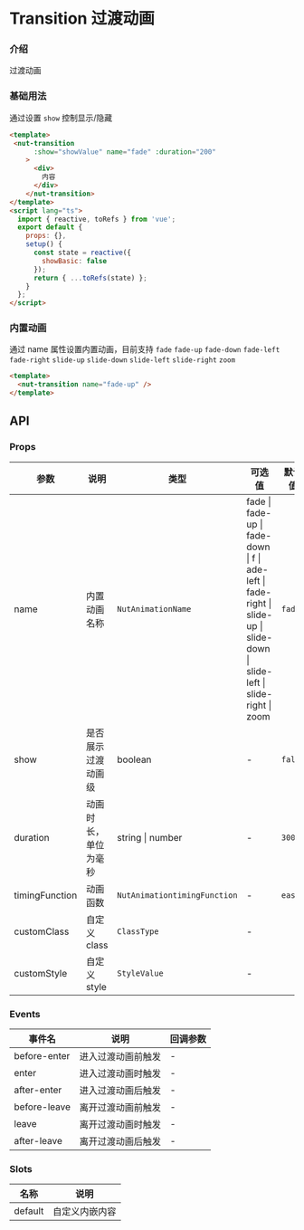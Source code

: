 # Transition 过渡动画

### 介绍

过渡动画

### 基础用法

通过设置 `show` 控制显示/隐藏

```html
<template>
 <nut-transition
      :show="showValue" name="fade" :duration="200"
    >
      <div>
        内容
      </div>
    </nut-transition>
</template>
<script lang="ts">
  import { reactive, toRefs } from 'vue';
  export default {
    props: {},
    setup() {
      const state = reactive({
        showBasic: false
      });
      return { ...toRefs(state) };
    }
  };
</script>
```

### 内置动画

通过 name 属性设置内置动画，目前支持 `fade` `fade-up` `fade-down` `fade-left` `fade-right` `slide-up` `slide-down` `slide-left` `slide-right` `zoom`

```html
<template>
  <nut-transition name="fade-up" />
</template>
```

## API
>
### Props

| 参数           | 说明                | 类型                         | 可选值                                                                                                                      | 默认值  |
|----------------|-------------------|------------------------------|-----------------------------------------------------------------------------------------------------------------------------|---------|
| name           | 内置动画名称        | `NutAnimationName`           | fade \| fade-up \| fade-down \|  f \| ade-left \| fade-right \| slide-up \| slide-down \| slide-left \| slide-right \| zoom | `fade`  |
| show           | 是否展示过渡动画级  | boolean                      | -                                                                                                                           | `false` |
| duration       | 动画时长，单位为毫秒 | string \| number             | -                                                                                                                           | `300`   |
| timingFunction | 动画函数            | `NutAnimationtimingFunction` | -                                                                                                                           | `ease`  |
| customClass    | 自定义class         | `ClassType`                  | -                                                                                                                           |         |
| customStyle    | 自定义style         | `StyleValue`                 | -                                                                                                                           |         |

### Events

| 事件名       | 说明               | 回调参数 |
|--------------|------------------|----------|
| before-enter | 进入过渡动画前触发 | -        |
| enter        | 进入过渡动画时触发 | -        |
| after-enter  | 进入过渡动画后触发 | -        |
| before-leave | 离开过渡动画前触发 | -        |
| leave        | 离开过渡动画时触发 | -        |
| after-leave  | 离开过渡动画后触发 | -        |

### Slots

| 名称    | 说明           |
|---------|--------------|
| default | 自定义内嵌内容 |
